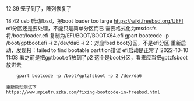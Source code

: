 12:39 笼子到了，阵列恢复了

18:42 usb 启动fbsd，报boot loader too large
	https://wiki.freebsd.org/UEFI
	efi分区还是要处理，不能只是简单分区而已
		需要格式化为msdosfs
		将/boot/loader.efi 复制为/EFI/BOOT/BOOTX64.efi
	gpart bootcode -p /boot/gptboot.efi -i 2 /dev/da6
		-i 2：对应fbsd boot分区，不是efi分区
	重新启动，发现报：failed to find bootable partition错误
		efi启动是正常了
2022-10-10
11:08 看之前是把gptboot.efi放到了p2
	这个是boot分区，看来应当把gptzfsboot放进去
```
	gpart bootcode -p /boot/gptzfsboot -p 2 /dev/da6
```
	重新启动测试下
	https://www.mpietruszka.com/fixing-bootcode-in-freebsd.html
	
